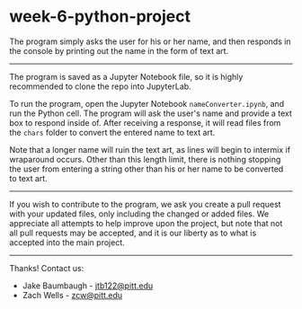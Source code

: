 # week-6-python-project

The program simply asks the user for his or her name, and then responds in the console by printing out the name in the form of text art.

-----------------------------------------------------

The program is saved as a Jupyter Notebook file, so it is highly recommended to clone the repo into JupyterLab.

To run the program, open the Jupyter Notebook `nameConverter.ipynb`, and run the Python cell. The program will ask the user's name and provide a text box to respond inside of. After receiving a response, it will read files from the `chars` folder to convert the entered name to text art.

Note that a longer name will ruin the text art, as lines will begin to intermix if wraparound occurs. Other than this length limit, there is nothing stopping the user from entering a string other than his or her name to be converted to text art.

-----------------------------------------------------

If you wish to contribute to the program, we ask you create a pull request with your updated files, only including the changed or added files. We appreciate all attempts to help improve upon the project, but note that not all pull requests may be accepted, and it is our liberty as to what is accepted into the main project.

-----------------------------------------------------

Thanks! Contact us:
 - Jake Baumbaugh - jtb122@pitt.edu
 - Zach Wells - zcw@pitt.edu